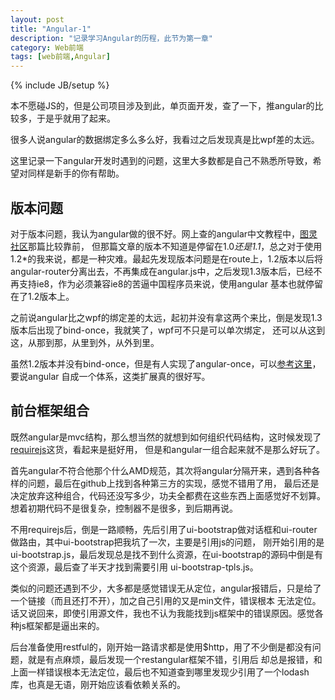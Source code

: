 ```yaml
---
layout: post
title: "Angular-1"
description: "记录学习Angular的历程，此节为第一章"
category: Web前端
tags: [web前端,Angular]
---
```

{% include JB/setup %}

本不愿碰JS的，但是公司项目涉及到此，单页面开发，查了一下，推angular的比较多，于是乎就用了起来。

很多人说angular的数据绑定多么多么好，我看过之后发现真是比wpf差的太远。

这里记录一下angular开发时遇到的问题，这里大多数都是自己不熟悉所导致，希望对同样是新手的你有帮助。


版本问题
---

对于版本问题，我认为angular做的很不好。网上查的angular中文教程中，[图灵社区](http://www.ituring.com.cn/minibook/303)那篇比较靠前，
但那篇文章的版本不知道是停留在1.0*还是1.1*，总之对于使用1.2*的我来说，都是一种灾难。最起先发现版本问题是在route上，1.2版本以后将
angular-router分离出去，不再集成在angular.js中，之后发现1.3版本后，已经不再支持ie8，作为必须兼容ie8的苦逼中国程序员来说，使用angular
基本也就停留在了1.2版本上。

之前说angular比之wpf的绑定差的太远，起初并没有拿这两个来比，倒是发现1.3版本后出现了bind-once，我就笑了，wpf可不只是可以单次绑定，
还可以从这到这，从那到那，从里到外，从外到里。

虽然1.2版本并没有bind-once，但是有人实现了angular-once，可以[参考这里](https://github.com/tadeuszwojcik/angular-once)，要说angular
自成一个体系，这类扩展真的很好写。

前台框架组合
---

既然angular是mvc结构，那么想当然的就想到如何组织代码结构，这时候发现了[requirejs](http://www.requirejs.org/)这货，看起来是挺好用，
但是和angular一组合起来就不是那么好玩了。

首先angular不符合他那个什么AMD规范，其次将angular分隔开来，遇到各种各样的问题，最后在github上找到各种第三方的实现，感觉不错用了用，
最后还是决定放弃这种组合，代码还没写多少，功夫全都费在这些东西上面感觉好不划算。想着初期代码不是很复杂，控制器不是很多，到后期再说。

不用requirejs后，倒是一路顺畅，先后引用了ui-bootstrap做对话框和ui-router做路由，其中ui-bootstrap把我坑了一次，主要是引用js的问题，
刚开始引用的是ui-bootstrap.js，最后发现总是找不到什么资源，在ui-bootstrap的源码中倒是有这个资源，最后查了半天才找到需要引用
ui-bootstrap-tpls.js。

类似的问题还遇到不少，大多都是感觉错误无从定位，angular报错后，只是给了一个链接（而且还打不开），加之自己引用的又是min文件，错误根本
无法定位。话又说回来，即使引用源文件，我也不认为我能找到js框架中的错误原因。感觉各种js框架都是逼出来的。

后台准备使用restful的，刚开始一路请求都是使用$http，用了不少倒是都没有问题，就是有点麻烦，最后发现一个restangular框架不错，引用后
却总是报错，和上面一样错误根本无法定位，最后也不知道查到哪里发现少引用了一个lodash库，也真是无语，刚开始应该看依赖关系的。

